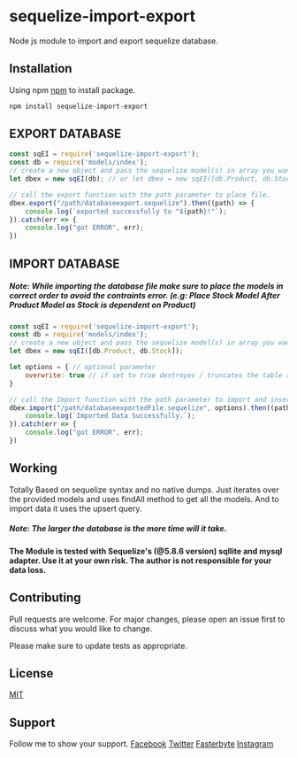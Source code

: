 # sequelize-import-export

Node js module to import and export sequelize database.

## Installation

Using npm [npm](https://www.npmjs.com/package/sequelize-import-export) to install package.

```bash
npm install sequelize-import-export
```

## EXPORT DATABASE

```javascript
const sqEI = require('sequelize-import-export');
const db = require('models/index');
// create a new object and pass the sequelize model(s) in array you want to export or you can also pass an object containing the models
let dbex = new sqEI(db); // or let dbex = new sqEI([db.Product, db.Stock]);

// call the export function with the path parameter to place file.
dbex.export("/path/databaseexport.sequelize").then((path) => {
    console.log(`exported successfully to "${path}!"`);
}).catch(err => {
    console.log("got ERROR", err);
})
```


## IMPORT DATABASE

##### Note: While importing the database file make sure to place the models in correct order to avoid the contraints error. (e.g: Place Stock Model After Product Model as Stock is dependent on Product)

```javascript
const sqEI = require('sequelize-import-export');
const db = require('models/index');
// create a new object and pass the sequelize model(s) in array you want to import from the file
let dbex = new sqEI([db.Product, db.Stock]);

let options = { // optional parameter
    overwrite: true // if set to true destroyes / truncates the table and then inserts the data
}

// call the Import function with the path parameter to import and insert file in database.
dbex.import("/path/databaseexportedFile.sequelize", options).then((path) => {
    console.log(`Imported Data Successfully.`);
}).catch(err => {
    console.log("got ERROR", err);
})
```


## Working
Totally Based on sequelize syntax and no native dumps. Just iterates over the provided models and uses findAll method to get all the models.
And to import data it uses the upsert query.
##### Note: The larger the database is the more time will it take.


#### The Module is tested with Sequelize's (@5.8.6 version) sqllite and mysql adapter. Use it at your own risk. The author is not responsible for your data loss.


## Contributing
Pull requests are welcome. For major changes, please open an issue first to discuss what you would like to change.

Please make sure to update tests as appropriate.

## License
[MIT](https://choosealicense.com/licenses/mit/)

## Support

Follow me to show your support.
[Facebook](https://www.facebook.com/lafanggaparinda)
[Twitter](https://twitter.com/billdarwaza)
[Fasterbyte](https://fasterbyte.net)
[Instagram](https://www.instagram.com/teacher_of_teachers)
